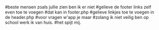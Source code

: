 #beste mensen zoals jullie zien ben ik er niet
#gelieve de footer links zelf even toe te voegen
#dat kan  in footer.php 
#gelieve linkjes toe te voegen in de header.php
#voor vragen w'app je maar
#zolang ik niet veilig ben op school werk ik van huis.
#het spijt mij.